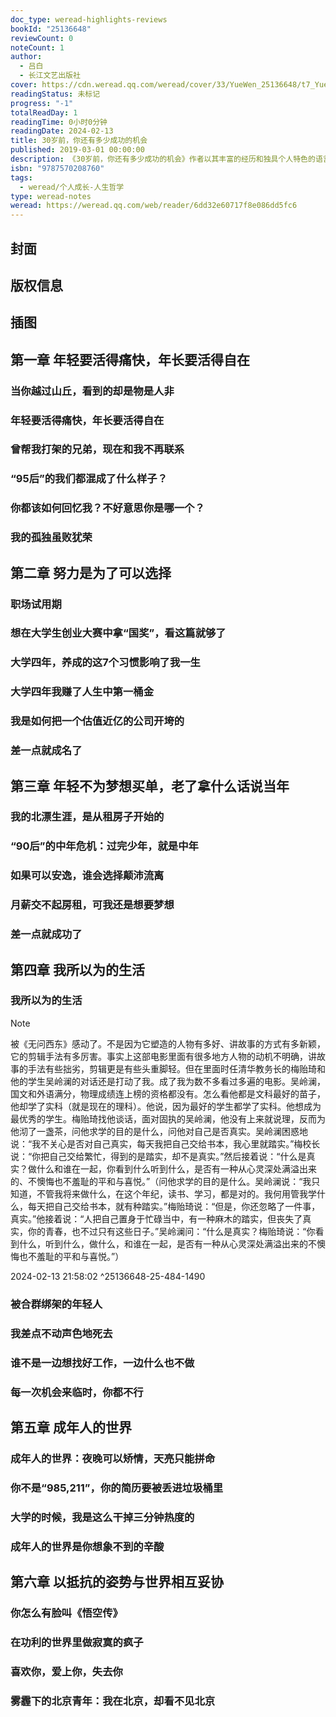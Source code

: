 ```yaml
---
doc_type: weread-highlights-reviews
bookId: "25136648"
reviewCount: 0
noteCount: 1
author:
  - 吕白
  - 长江文艺出版社
cover: https://cdn.weread.qq.com/weread/cover/33/YueWen_25136648/t7_YueWen_25136648.jpg
readingStatus: 未标记
progress: "-1"
totalReadDay: 1
readingTime: 0小时0分钟
readingDate: 2024-02-13
title: 30岁前，你还有多少成功的机会
published: 2019-03-01 00:00:00
description: 《30岁前，你还有多少成功的机会》作者以其丰富的经历和独具个人特色的语言风格，分享自我成长的心得，既有生而为人的成长故事，又有历尽岁月后的人生感悟。吕白将自己从一无所有到年入百万；从毫无背景、资源的95后年轻人，到备受推崇的新媒体写作、运营专家的经历和受到的教训进行深刻地剖析，帮助读者不再迷茫，告诫读者，梦想能达到的地方，总有一天脚步也可以到达。你现在的努力，是未来可以选择的权利。
isbn: "9787570208760"
tags:
  - weread/个人成长-人生哲学
type: weread-notes
weread: https://weread.qq.com/web/reader/6dd32e60717f8e086dd5fc6
---
```



## 封面

## 版权信息

## 插图

## 第一章 年轻要活得痛快，年长要活得自在

### 当你越过山丘，看到的却是物是人非

### 年轻要活得痛快，年长要活得自在

### 曾帮我打架的兄弟，现在和我不再联系

### “95后”的我们都混成了什么样子？

### 你都该如何回忆我？不好意思你是哪一个？

### 我的孤独虽败犹荣

## 第二章 努力是为了可以选择

### 职场试用期

### 想在大学生创业大赛中拿“国奖”，看这篇就够了

### 大学四年，养成的这7个习惯影响了我一生

### 大学四年我赚了人生中第一桶金

### 我是如何把一个估值近亿的公司开垮的

### 差一点就成名了

## 第三章 年轻不为梦想买单，老了拿什么话说当年

### 我的北漂生涯，是从租房子开始的

### “90后”的中年危机：过完少年，就是中年

### 如果可以安逸，谁会选择颠沛流离

### 月薪交不起房租，可我还是想要梦想

### 差一点就成功了

## 第四章 我所以为的生活

### 我所以为的生活

> [!NOTE] 
> 被《无问西东》感动了。不是因为它塑造的人物有多好、讲故事的方式有多新颖，它的剪辑手法有多厉害。事实上这部电影里面有很多地方人物的动机不明确，讲故事的手法有些拙劣，剪辑更是有些头重脚轻。但在里面时任清华教务长的梅贻琦和他的学生吴岭澜的对话还是打动了我。成了我为数不多看过多遍的电影。吴岭澜，国文和外语满分，物理成绩连上榜的资格都没有。怎么看他都是文科最好的苗子，他却学了实科（就是现在的理科）。他说，因为最好的学生都学了实科。他想成为最优秀的学生。梅贻琦找他谈话，面对固执的吴岭澜，他没有上来就说理，反而为他沏了一盏茶，问他求学的目的是什么，问他对自己是否真实。吴岭澜困惑地说：“我不关心是否对自己真实，每天我把自己交给书本，我心里就踏实。”梅校长说：“你把自己交给繁忙，得到的是踏实，却不是真实。”然后接着说：“什么是真实？做什么和谁在一起，你看到什么听到什么，是否有一种从心灵深处满溢出来的、不懊悔也不羞耻的平和与喜悦。”（问他求学的目的是什么。吴岭澜说：“我只知道，不管我将来做什么，在这个年纪，读书、学习，都是对的。我何用管我学什么，每天把自己交给书本，就有种踏实。”梅贻琦说：“但是，你还忽略了一件事，真实。”他接着说：“人把自己置身于忙碌当中，有一种麻木的踏实，但丧失了真实，你的青春，也不过只有这些日子。”吴岭澜问：“什么是真实？梅贻琦说：“你看到什么，听到什么，做什么，和谁在一起，是否有一种从心灵深处满溢出来的不懊悔也不羞耻的平和与喜悦。”）
> 
> 2024-02-13 21:58:02 ^25136648-25-484-1490

### 被合群绑架的年轻人

### 我差点不动声色地死去

### 谁不是一边想找好工作，一边什么也不做

### 每一次机会来临时，你都不行

## 第五章 成年人的世界

### 成年人的世界：夜晚可以矫情，天亮只能拼命

### 你不是“985,211”，你的简历要被丢进垃圾桶里

### 大学的时候，我是这么干掉三分钟热度的

### 成年人的世界是你想象不到的辛酸

## 第六章 以抵抗的姿势与世界相互妥协

### 你怎么有脸叫《悟空传》

### 在功利的世界里做寂寞的疯子

### 喜欢你，爱上你，失去你

### 雾霾下的北京青年：我在北京，却看不见北京

